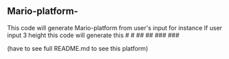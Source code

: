 ## Mario-platform-

This code will generate Mario-platform from user's input 
for instance If user input 3 height this code will generate this   # #
                                                                  ## ##
                                                                 ### ###

(have to see full README.md to see this platform)


              
